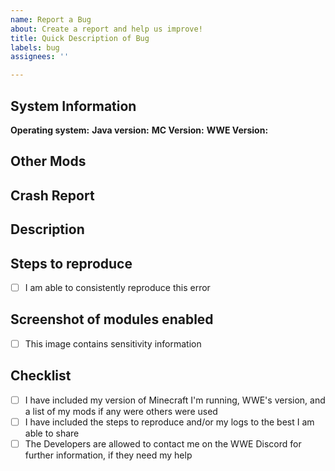 ```yaml
---
name: Report a Bug
about: Create a report and help us improve!
title: Quick Description of Bug
labels: bug
assignees: ''

---
```


## System Information
**Operating system:**
**Java version:**
**MC Version:**
**WWE Version:**

## Other Mods
<!-- Other mods can effect WWE in an undesirable way. Please list your active mods! -->

## Crash Report
<!-- You can delete this line if you don't have any crash reports to give. -->
<!-- You can find your logs in `%appdata%/.minecraft/logs/` for Windows, or  `/Library/Application\ Support/minecraft/logs` for Mac. -->

## Description
<!-- Flight kills me on mcserver.com / Xray doesn't work in WWE for 1.14.2. / My game crashes when enabling Fastplace! -->

## Steps to reproduce
- [ ] I am able to consistently reproduce this error
<!-- If you can consistently get this error, let us know how! If we can reproduce it, we can fix it. If we can't, then we're just shooting in the dark on whether or not we've fixed it! -->

## Screenshot of modules enabled
- [ ] This image contains sensitivity information
<!-- Even if you don't think it could effect what happened, sometimes modules may break others. We don't know! We may never know, if you don't show us what mods are enabled. -->


## Checklist
- [ ] I have included my version of Minecraft I'm running, WWE's version, and a list of my mods if any were others were used
- [ ] I have included the steps to reproduce and/or my logs to the best I am able to share
- [ ] The Developers are allowed to contact me on the WWE Discord for further information, if they need my help
